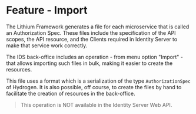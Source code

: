 # Feature - Import

The Lithium Framework generates a file for each microservice that is called an Authorization Spec. These files include the specification of the API scopes, the API resource, and the Clients required in Identity Server to make that service work correctly.

The IDS back-office includes an operation - from menu option "Import" - that allows importing such files in bulk, making it easier to create the resources.

This file uses a format which is a serialization of the type `AuthorizationSpec` of Hydrogen. It is also possible, off course, to create the files by hand to facilitate the creation of resources in the back-office.

> This operation is NOT available in the Identity Server Web API.